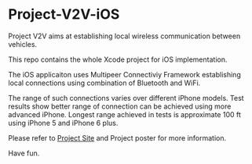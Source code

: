 # Project-V2V-iOS

Project V2V aims at establishing local wireless communication between vehicles.

This repo contains the whole Xcode project for iOS implementation.

The iOS applicaiton uses Multipeer Connectiviy Framework establishing local connections using combination of Bluetooth and WiFi.

The range of such connections varies over different iPhone models. Test results show better range of connection can be achieved using more advanced iPhone. Longest range achieved in tests is approximate 100 ft using iPhone 5 and iPhone 6 plus. 

Please refer to [Project Site](http://sites.google.com/site/citizenvtov/home) and Project poster for more information.

Have fun.
